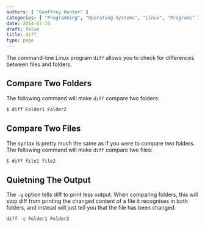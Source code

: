 ```yaml
---
authors: [ "Geoffrey Hunter" ]
categories: [ "Programming", "Operating Systems", "Linux", "Programs" ]
date: 2014-07-10
draft: false
title: diff
type: page
---
```


The command-line Linux program `diff` allows you to check for differences between files and folders.

## Compare Two Folders

The following command will make `diff` compare two folders:

```sh  
$ diff Folder1 Folder2
```  

## Compare Two Files

The syntax is pretty much the same as if you were to compare two folders. The following command will make `diff` compare two files:

```sh   
$ diff file1 file2
```  

## Quietning The Output

The `-q` option tells diff to print less output. When comparing folders, this will stop diff from printing the changed content of a file it recognises in both folders, and instead will just tell you that the file has been changed.

```sh    
diff -q Folder1 Folder2
```
